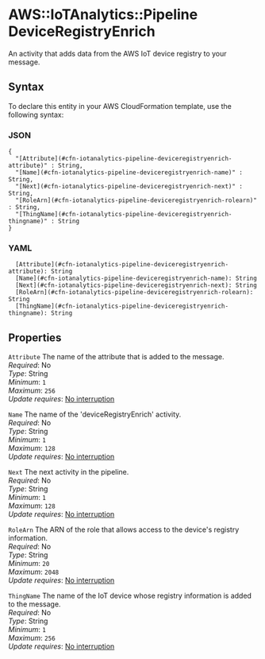 # AWS::IoTAnalytics::Pipeline DeviceRegistryEnrich<a name="aws-properties-iotanalytics-pipeline-deviceregistryenrich"></a>

An activity that adds data from the AWS IoT device registry to your message\.

## Syntax<a name="aws-properties-iotanalytics-pipeline-deviceregistryenrich-syntax"></a>

To declare this entity in your AWS CloudFormation template, use the following syntax:

### JSON<a name="aws-properties-iotanalytics-pipeline-deviceregistryenrich-syntax.json"></a>

```
{
  "[Attribute](#cfn-iotanalytics-pipeline-deviceregistryenrich-attribute)" : String,
  "[Name](#cfn-iotanalytics-pipeline-deviceregistryenrich-name)" : String,
  "[Next](#cfn-iotanalytics-pipeline-deviceregistryenrich-next)" : String,
  "[RoleArn](#cfn-iotanalytics-pipeline-deviceregistryenrich-rolearn)" : String,
  "[ThingName](#cfn-iotanalytics-pipeline-deviceregistryenrich-thingname)" : String
}
```

### YAML<a name="aws-properties-iotanalytics-pipeline-deviceregistryenrich-syntax.yaml"></a>

```
  [Attribute](#cfn-iotanalytics-pipeline-deviceregistryenrich-attribute): String
  [Name](#cfn-iotanalytics-pipeline-deviceregistryenrich-name): String
  [Next](#cfn-iotanalytics-pipeline-deviceregistryenrich-next): String
  [RoleArn](#cfn-iotanalytics-pipeline-deviceregistryenrich-rolearn): String
  [ThingName](#cfn-iotanalytics-pipeline-deviceregistryenrich-thingname): String
```

## Properties<a name="aws-properties-iotanalytics-pipeline-deviceregistryenrich-properties"></a>

`Attribute`  <a name="cfn-iotanalytics-pipeline-deviceregistryenrich-attribute"></a>
The name of the attribute that is added to the message\.  
*Required*: No  
*Type*: String  
*Minimum*: `1`  
*Maximum*: `256`  
*Update requires*: [No interruption](https://docs.aws.amazon.com/AWSCloudFormation/latest/UserGuide/using-cfn-updating-stacks-update-behaviors.html#update-no-interrupt)

`Name`  <a name="cfn-iotanalytics-pipeline-deviceregistryenrich-name"></a>
The name of the 'deviceRegistryEnrich' activity\.  
*Required*: No  
*Type*: String  
*Minimum*: `1`  
*Maximum*: `128`  
*Update requires*: [No interruption](https://docs.aws.amazon.com/AWSCloudFormation/latest/UserGuide/using-cfn-updating-stacks-update-behaviors.html#update-no-interrupt)

`Next`  <a name="cfn-iotanalytics-pipeline-deviceregistryenrich-next"></a>
The next activity in the pipeline\.  
*Required*: No  
*Type*: String  
*Minimum*: `1`  
*Maximum*: `128`  
*Update requires*: [No interruption](https://docs.aws.amazon.com/AWSCloudFormation/latest/UserGuide/using-cfn-updating-stacks-update-behaviors.html#update-no-interrupt)

`RoleArn`  <a name="cfn-iotanalytics-pipeline-deviceregistryenrich-rolearn"></a>
The ARN of the role that allows access to the device's registry information\.  
*Required*: No  
*Type*: String  
*Minimum*: `20`  
*Maximum*: `2048`  
*Update requires*: [No interruption](https://docs.aws.amazon.com/AWSCloudFormation/latest/UserGuide/using-cfn-updating-stacks-update-behaviors.html#update-no-interrupt)

`ThingName`  <a name="cfn-iotanalytics-pipeline-deviceregistryenrich-thingname"></a>
The name of the IoT device whose registry information is added to the message\.  
*Required*: No  
*Type*: String  
*Minimum*: `1`  
*Maximum*: `256`  
*Update requires*: [No interruption](https://docs.aws.amazon.com/AWSCloudFormation/latest/UserGuide/using-cfn-updating-stacks-update-behaviors.html#update-no-interrupt)